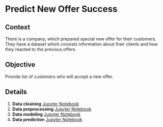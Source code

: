 # Predict New Offer Success
## Context
There is a company, which prepared special new offer for their customers. They have a dataset which consists information about their clients and how they reacted to the previous offers.

## Objective
Provide list of customers who will accept a new offer.

## Details
1. **Data cleaning** [Jupyter Notebook](https://github.com/ksatola/Predict-New-Offer-Success/blob/master/01_data_cleaning3.ipynb)
2. **Data preprocessing** [Jupyter Notebook](https://github.com/ksatola/Predict-New-Offer-Success/blob/master/02_data_preprocessing4.ipynb)
3. **Data modeling** [Jupyter Notebook](https://github.com/ksatola/Predict-New-Offer-Success/blob/master/03_data_modeling5.ipynb)
4. **Data prediction** [Jupyter Notebook](https://github.com/ksatola/Predict-New-Offer-Success/blob/master/04_data_prediction5.ipynb)
